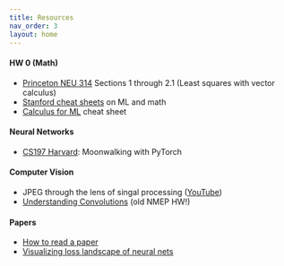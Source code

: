 ```yaml
---
title: Resources
nav_order: 3
layout: home
---
```


#### HW 0 (Math)
- [Princeton NEU 314](http://pillowlab.princeton.edu/teaching/mathtools16/slides/lec10_LeastSquaresRegression.pdf) Sections 1 through 2.1 (Least squares with vector calculus)
- [Stanford cheat sheets](https://stanford.edu/~shervine/teaching/) on ML and math
- [Calculus for ML](https://ml-cheatsheet.readthedocs.io/en/latest/calculus.html) cheat sheet

#### Neural Networks
- [CS197 Harvard](https://docs.google.com/document/d/1dA8KmOTZePMRl3MixxM6Fb0H8IJhIyn_g-LUXbRHeqU): Moonwalking with PyTorch

#### Computer Vision
- JPEG through the lens of singal processing ([YouTube](https://www.youtube.com/watch?v=0me3guauqOU))
- [Understanding Convolutions](https://drive.google.com/drive/folders/1e4C7s3pEPt2lLirIu02DiUdKlKlvsMo5?usp=sharing) (old NMEP HW!)

#### Papers
- [How to read a paper](https://web.stanford.edu/class/ee384m/Handouts/HowtoReadPaper.pdf)
- [Visualizing loss landscape of neural nets](https://arxiv.org/pdf/1712.09913.pdf)
